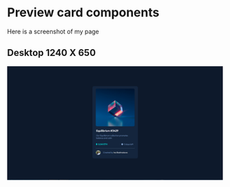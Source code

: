 # Preview card components 
Here is a screenshot of my page
## Desktop 1240 X 650
<img src = "screenshot.PNG">
